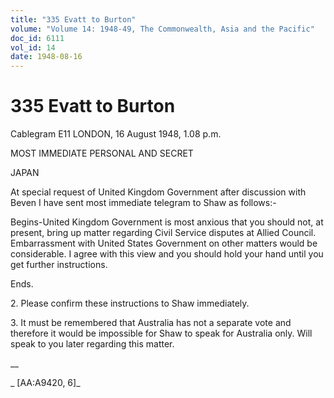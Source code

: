```yaml
---
title: "335 Evatt to Burton"
volume: "Volume 14: 1948-49, The Commonwealth, Asia and the Pacific"
doc_id: 6111
vol_id: 14
date: 1948-08-16
---
```


# 335 Evatt to Burton

Cablegram E11 LONDON, 16 August 1948, 1.08 p.m.

MOST IMMEDIATE PERSONAL AND SECRET

JAPAN

At special request of United Kingdom Government after discussion with Beven I have sent most immediate telegram to Shaw as follows:-

Begins-United Kingdom Government is most anxious that you should not, at present, bring up matter regarding Civil Service disputes at Allied Council. Embarrassment with United States Government on other matters would be considerable. I agree with this view and you should hold your hand until you get further instructions.

Ends.

2\. Please confirm these instructions to Shaw immediately.

3\. It must be remembered that Australia has not a separate vote and therefore it would be impossible for Shaw to speak for Australia only. Will speak to you later regarding this matter.

__

_ [AA:A9420, 6]_
